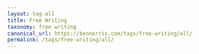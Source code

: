 ```yaml
---
layout: tag-all
title: Free Writing
taxonomy: free writing
canonical_url: https://bennorris.com/tags/free-writing/all/
permalink: /tags/free-writing/all/
---
```

